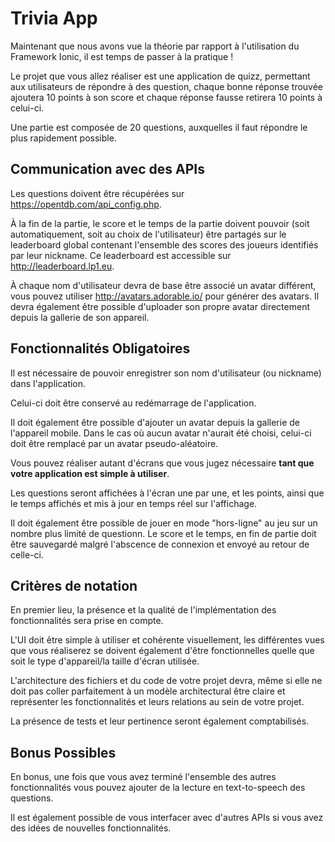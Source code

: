 # Trivia App

Maintenant que nous avons vue la théorie par rapport à l'utilisation du Framework Ionic,
il est temps de passer à la pratique !

Le projet que vous allez réaliser est une application de quizz, permettant aux utilisateurs de répondre à des question,
chaque bonne réponse trouvée ajoutera 10 points à son score et chaque réponse fausse retirera 10 points à celui-ci.

Une partie est composée de 20 questions, auxquelles il faut répondre le plus rapidement possible.

## Communication avec des APIs

Les questions doivent être récupérées sur https://opentdb.com/api_config.php.
 
À la fin de la partie, le score et le temps de la partie doivent pouvoir (soit automatiquement, soit au choix de l'utilisateur) être partagés sur le leaderboard global contenant l'ensemble des scores des joueurs identifiés par leur nickname.
Ce leaderboard est accessible sur http://leaderboard.lp1.eu.

À chaque nom d'utilisateur devra de base être associé un avatar différent, vous pouvez utiliser http://avatars.adorable.io/ pour générer des avatars. Il devra également être possible d'uploader son propre avatar directement depuis la gallerie de son appareil.

## Fonctionnalités Obligatoires

Il est nécessaire de pouvoir enregistrer son nom d'utilisateur (ou nickname) dans l'application.

Celui-ci doit être conservé au redémarrage de l'application.

Il doit également être possible d'ajouter un avatar depuis la gallerie de l'appareil mobile.
Dans le cas où aucun avatar n'aurait été choisi, celui-ci doit être remplacé par un avatar pseudo-aléatoire.

Vous pouvez réaliser autant d'écrans que vous jugez nécessaire **tant que votre application est simple à utiliser**.

Les questions seront affichées à l'écran une par une, et les points, ainsi que le temps affichés et mis à jour en temps réel sur l'affichage.

Il doit également être possible de jouer en mode "hors-ligne" au jeu sur un nombre plus limité de questionn.
Le score et le temps, en fin de partie doit être sauvegardé malgré l'abscence de connexion et envoyé au retour de celle-ci.

## Critères de notation

En premier lieu, la présence et la qualité de l'implémentation des fonctionnalités sera prise en compte.

L'UI doit être simple à utiliser et cohérente visuellement, les différentes vues que vous réaliserez se doivent également d'être fonctionnelles quelle que soit le type d'appareil/la taille d'écran utilisée.

L'architecture des fichiers et du code de votre projet devra, même si elle ne doit pas coller parfaitement à un modèle architectural être claire et représenter les fonctionnalités et leurs relations au sein de votre projet.

La présence de tests et leur pertinence seront également comptabilisés.

## Bonus Possibles

En bonus, une fois que vous avez terminé l'ensemble des autres fonctionnalités vous pouvez ajouter de la lecture en text-to-speech des questions.

Il est également possible de vous interfacer avec d'autres APIs si vous avez des idées de nouvelles fonctionnalités.

